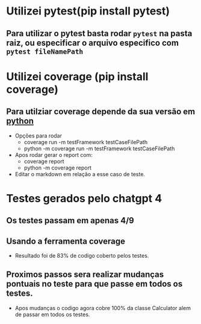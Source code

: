 # Utilizei pytest(pip install pytest)

## Para utilizar o pytest basta rodar `pytest` na pasta raiz, ou especificar o arquivo especifico com `pytest fileNamePath`

# Utilizei coverage (pip install coverage)

## Para utilziar coverage depende da sua versão em [python](https://coverage.readthedocs.io/en/latest/install.html)

- Opções para rodar
  - coverage run -m testFramework testCaseFilePath
  - python -m coverage run -m testFramework testCaseFilePath
- Apos rodar gerar o report com:
  - coverage report
  - python -m coverage report
- Editar o markdown em relação a esse caso de teste.

# Testes gerados pelo chatgpt 4

## Os testes passam em apenas 4/9

## Usando a ferramenta coverage

- Resultado foi de 83% de codigo coberto pelos testes.

## Proximos passos sera realizar mudanças pontuais no teste para que passe em todos os testes.

- Apos mudanças o codigo agora cobre 100% da classe Calculator alem de passar em todos os testes.
